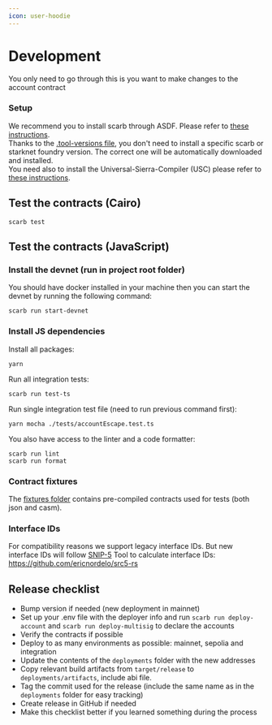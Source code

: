 ```yaml
---
icon: user-hoodie
---
```


# Development

You only need to go through this is you want to make changes to the account contract

### Setup

We recommend you to install scarb through ASDF. Please refer to [these instructions](https://docs.swmansion.com/scarb/download.html#install-via-asdf).\
Thanks to the [.tool-versions file](../.tool-versions/), you don't need to install a specific scarb or starknet foundry version. The correct one will be automatically downloaded and installed.\
You need also to install the Universal-Sierra-Compiler (USC) please refer to [these instructions](https://github.com/software-mansion/universal-sierra-compiler).

## Test the contracts (Cairo)

```
scarb test
```

## Test the contracts (JavaScript)

### Install the devnet (run in project root folder)

You should have docker installed in your machine then you can start the devnet by running the following command:

```shell
scarb run start-devnet
```

### Install JS dependencies

Install all packages:

```shell
yarn
```

Run all integration tests:

```shell
scarb run test-ts
```

Run single integration test file (need to run previous command first):

```shell
yarn mocha ./tests/accountEscape.test.ts
```

You also have access to the linter and a code formatter:

```shell
scarb run lint
scarb run format
```

### Contract fixtures

The [fixtures folder](tests-integration/fixtures/) contains pre-compiled contracts used for tests (both json and casm).

### Interface IDs

For compatibility reasons we support legacy interface IDs. But new interface IDs will follow [SNIP-5](https://github.com/starknet-io/SNIPs/blob/main/SNIPS/snip-5.md#how-interfaces-are-identified) Tool to calculate interface IDs: https://github.com/ericnordelo/src5-rs

## Release checklist

* Bump version if needed (new deployment in mainnet)
* Set up your .env file with the deployer info and run `scarb run deploy-account` and `scarb run deploy-multisig` to declare the accounts
* Verify the contracts if possible
* Deploy to as many environments as possible: mainnet, sepolia and integration
* Update the contents of the `deployments` folder with the new addresses
* Copy relevant build artifacts from `target/release` to `deployments/artifacts`, include abi file.
* Tag the commit used for the release (include the same name as in the `deployments` folder for easy tracking)
* Create release in GitHub if needed
* Make this checklist better if you learned something during the process
